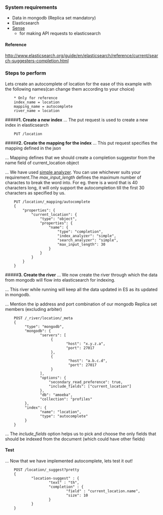 ### System requirements

* Data in mongodb (Replica set mandatory)
* Elasticsearch
* [Sense](https://chrome.google.com/webstore/detail/sense-beta/lhjgkmllcaadmopgmanpapmpjgmfcfig)
	+ for making API requests to elasticsearch

#### Reference
http://www.elasticsearch.org/guide/en/elasticsearch/reference/current/search-suggesters-completion.html

### Steps to perform

Lets create an autocomplete of location for the ease of this example with the following names(can change them according to your choice)

		* Only for reference
		index_name = location
		mapping_name = autocomplete
		river_name = location

#####**1. Create a new index**
... The put request is used to create a new index in elasticsearch

		PUT /location

#####**2. Create the mapping for the index**
... This put request specifies the mapping defined in the json

... Mapping defines that we should create a completion suggestor from the name field of current_location object

... We have used [simple analyzer](http://www.elasticsearch.org/guide/en/elasticsearch/reference/current/analysis-simple-analyzer.html). You can use whichever suits your requirement.The *max_input_length* defines the maximum number of charactes to break the word into. For eg. there is a word that is 40 characters long, it will only support the autocompletion till the first 30 characters as specified by us.
	
		PUT /location/_mapping/autocomplete
		{
			"properties": {
				"current_location": {
					"type": "object",
					"properties": {
						"name": {
							"type": "completion",
							"index_analyzer": "simple",
							"search_analyzer": "simple",
							"max_input_length": 30
						}
					}
				}
			}
		}

#####**3. Create the river**
... We now create the river through which the data from mongodb will flow into elasticsearch for indexing.

... This river while running will keep all the data updated in ES as its updated in mongodb. 

... Mention the ip address and port combination of our mongodb Replica set members (excluding arbiter)

		POST /_river/location/_meta
		{
			 "type": "mongodb",
			 "mongodb": {
					"servers": [
						 {
								"host": "x.y.z.a",
								"port": 27017
						 },
						 {
								 "host": "a.b.c.d",
								 "port": 27017
						 }
					],
					"options": {
						"secondary_read_preference": true,
						"include_fields": ["current_location"]
					},
					"db": "amoeba",
					"collection": "profiles"
			 },
			 "index": {
					"name": "location",
					"type": "autocomplete"
			 }
		}

... The *include_fields* option helps us to pick and choose the only fields that should be indexed from the document (which could have other fields)

#### **Test**
... Now that we have implemented autocomplete, lets test it out!

		POST /location/_suggest?pretty
		{
				"location-suggest" : {
						"text" : "th",
						"completion" : {
								"field" : "current_location.name",
								"size": 10
						}
				}
		}


